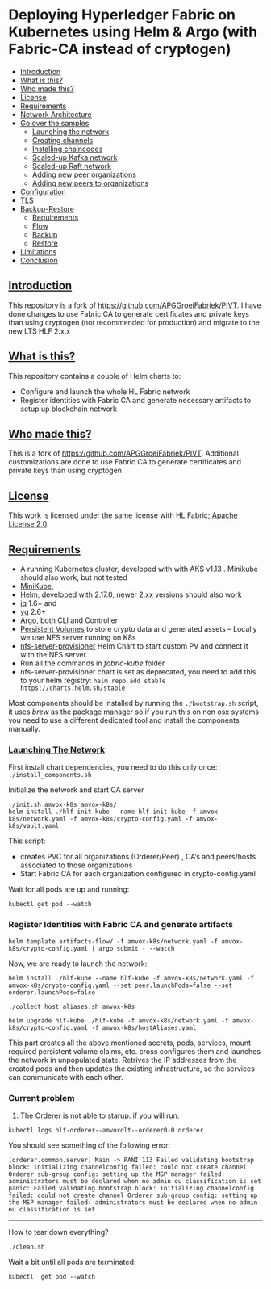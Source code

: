 # Deploying Hyperledger Fabric on Kubernetes using Helm & Argo (with Fabric-CA instead of cryptogen)
* [Introduction](#intro) 
* [What is this?](#what-is-this)
* [Who made this?](#who-made-this)
* [License](#License)
* [Requirements](#requirements)
* [Network Architecture](#network-architecture)
* [Go over the samples](#go-over-samples)
  * [Launching the network](#launching-the-network)
  * [Creating channels](#creating-channels)
  * [Installing chaincodes](#installing-chaincodes)
  * [Scaled-up Kafka network](#scaled-up-kafka-network)
  * [Scaled-up Raft network](#scaled-up-raft-network)
  * [Adding new peer organizations](#adding-new-peer-organizations)
  * [Adding new peers to organizations](#adding-new-peers-to-organizations)
* [Configuration](#configuration)
* [TLS](#tls)
* [Backup-Restore](#backup-restore)
  * [Requirements](#backup-restore-requirements)
  * [Flow](#backup-restore-flow)
  * [Backup](#backup)
  * [Restore](#restore)
* [Limitations](#limitations)
* [Conclusion](#conclusion)

## [Introduction](#intro) 
This repository is a fork of https://github.com/APGGroeiFabriek/PIVT. I have done changes to use Fabric CA to generate certificates and private keys than using cryptogen (not recommended for production) and migrate to the new LTS HLF 2.x.x
## [What is this?](#what-is-this)
This repository contains a couple of Helm charts to:
* Configure and launch the whole HL Fabric network
* Register identities with Fabric CA and generate necessary artifacts to setup up blockchain network

## [Who made this?](#who-made-this)
This is a fork of https://github.com/APGGroeiFabriek/PIVT. Additional customizations are done to use Fabric CA to generate certificates and private keys than using cryptogen

## [License](#License)
This work is licensed under the same license with HL Fabric; [Apache License 2.0](LICENSE).

## [Requirements](#requirements)
* A running Kubernetes cluster, developed with with AKS v1.13 . Minikube should also work, but not tested
* [MiniKube](https://minikube.sigs.k8s.io/docs/start/), 
* [Helm](https://github.com/helm/helm/releases/tag/v2.17.0), developed with 2.17.0, newer 2.xx versions should also work
* [jq](https://stedolan.github.io/jq/download/) 1.6+ and 
* [yq](https://pypi.org/project/yq/) 2.6+
* [Argo](https://github.com/argoproj/argo/blob/master/demo.md), both CLI and Controller
* [Persistent Volumes](https://kubernetes.io/docs/concepts/storage/persistent-volumes/) to store crypto data and generated assets – Locally we use NFS server running on K8s
* [nfs-server-provisioner](https://github.com/helm/charts/tree/master/stable/nfs-server-provisioner) Helm Chart to start custom PV and connect it with the NFS server. 
* Run all the commands in *fabric-kube* folder
* nfs-server-provisioner chart is set as deprecated, you need to add this to your helm registry: `helm repo add stable https://charts.helm.sh/stable`  

Most components should be installed by running the `./bootstrap.sh` script, it uses *brew* as the package manager so if you run this on non osx systems you need to use a different dedicated tool and install the components manually. 

### [Launching The Network](#launching-the-network)
First install chart dependencies, you need to do this only once:
`./install_components.sh`

Initialize the network and start CA server
```
./init.sh amvox-k8s amvox-k8s/
helm install ./hlf-init-kube --name hlf-init-kube -f amvox-k8s/network.yaml -f amvox-k8s/crypto-config.yaml -f amvox-k8s/vault.yaml
```
This script:
* creates PVC for all organizations (Orderer/Peer) , CA’s and peers/hosts associated to those organizations 
* Start Fabric CA for each organization configured in crypto-config.yaml

Wait for all pods are up and running:
```
kubectl get pod --watch
```
### Register Identities with Fabric CA and generate artifacts
```
helm template artifacts-flow/ -f amvox-k8s/network.yaml -f amvox-k8s/crypto-config.yaml | argo submit - --watch
```
Now, we are ready to launch the network:
```
helm install ./hlf-kube --name hlf-kube -f amvox-k8s/network.yaml -f amvox-k8s/crypto-config.yaml --set peer.launchPods=false --set orderer.launchPods=false

./collect_host_aliases.sh amvox-k8s

helm upgrade hlf-kube ./hlf-kube -f amvox-k8s/network.yaml -f amvox-k8s/crypto-config.yaml -f amvox-k8s/hostAliases.yaml
```
This part creates all the above mentioned secrets, pods, services, mount required persistent volume claims, etc. cross configures them 
and launches the network in unpopulated state. Retrives the IP addresses from the created pods and then updates the existing infrastructure, so the services can communicate with each other.


### Current problem 
1. The Orderer is not able to starup. 
if you will run: 
```
kubectl logs hlf-orderer--amvoxdlt--orderer0-0 orderer
```
You should see something of the following error: 
```
[orderer.common.server] Main -> PANI 113 Failed validating bootstrap block: initializing channelconfig failed: could not create channel Orderer sub-group config: setting up the MSP manager failed: administrators must be declared when no admin ou classification is set
panic: Failed validating bootstrap block: initializing channelconfig failed: could not create channel Orderer sub-group config: setting up the MSP manager failed: administrators must be declared when no admin ou classification is set

```

-----------

How to tear down everything?
```
./clean.sh
```
Wait a bit until all pods are terminated:
```
kubectl  get pod --watch
```

